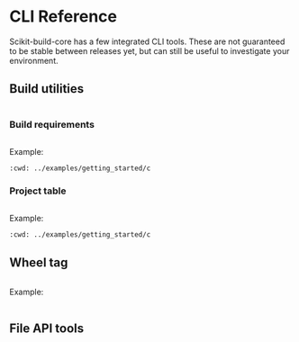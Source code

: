 # CLI Reference

Scikit-build-core has a few integrated CLI tools. These are not guaranteed to be stable between releases yet, but can still be useful to investigate your environment.

## Build utilities

```{program-output} python -m scikit_build_core.build --help

```

### Build requirements

```{program-output} python -m scikit_build_core.build requires --help

```

Example:

```{command-output} python -m scikit_build_core.build requires
:cwd: ../examples/getting_started/c

```

### Project table


```{program-output} python -m scikit_build_core.build project-table --help

```

Example:

```{command-output} python -m scikit_build_core.build project-table
:cwd: ../examples/getting_started/c

```

## Wheel tag

```{program-output} python -m scikit_build_core.builder.wheel_tag --help

```

Example:

```{command-output} python -m scikit_build_core.builder.wheel_tag

```

## File API tools

```{program-output} python -m scikit_build_core.file_api.query --help

```

```{program-output} python -m scikit_build_core.file_api.reply --help

```
